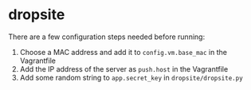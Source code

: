 # dropsite

There are a few configuration steps needed before running:

1. Choose a MAC address and add it to `config.vm.base_mac` in the Vagrantfile
2. Add the IP address of the server as `push.host` in the Vagrantfile
3. Add some random string to `app.secret_key` in `dropsite/dropsite.py`
